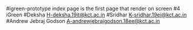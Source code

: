 #igreen-prototype
index page is the first page that render on screen 
#4 iGreen
#Deksha H-deksha.19it@kct.ac.in
#Sridhar K-sridhar.19ei@kct.ac.in
#Andrew Jebraj Godson A-andrewjebrajgodson.18ee@kct.ac.in
